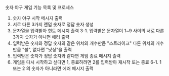 숫자 야구 게임 기능 목록 및 프로세스

1. 숫자 야구 시작 메시지 출력
2. 서로 다른 3가지 랜덤 숫자로 정답 숫자 생성
3. 문자열을 입력받아 힌트 메시지 출력
   3-1. 입력받은 문자열이 1~9 사이의 서로 다른 3가지 숫자가 아니면 에러 출력
4. 입력받은 숫자와 정답 숫자의 같은 위치의 개수만큼 "스트라이크" 다른 위치의 개수만큼 "볼", 없다면 "낫싱"을 출력
5. 입력받은 숫자가 정답 숫자와 같다면 게임 종료 메시지 출력
6. 게임을 다시 시작하고 싶다면 1, 종료하려면 2를 입력받아 재시작 또는 종료
   6-1. 1 또는 2 의 숫자가 아니라면 에러 메시지 출력